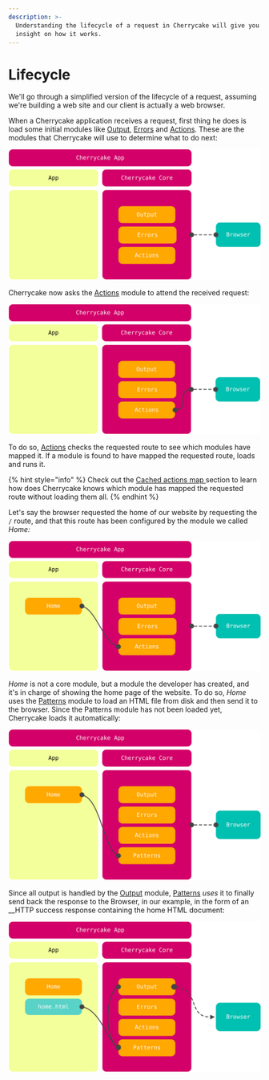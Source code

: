 ```yaml
---
description: >-
  Understanding the lifecycle of a request in Cherrycake will give you valuable
  insight on how it works.
---
```


# Lifecycle

We'll go through a simplified version of the lifecycle of a request, assuming we're building a web site and our client is actually a web browser.

When a Cherrycake application receives a request, first thing he does is load some initial modules like [Output](../../reference/core-modules/output.md), [Errors](../../reference/core-modules/errors.md) and [Actions](../../reference/core-modules/actions.md). These are the modules that Cherrycake will use to determine what to do next:

![](../../.gitbook/assets/cherrycakediagramlifecycle1.svg)

Cherrycake now asks the [Actions](../../reference/core-modules/actions.md) module to attend the received request:

![](../../.gitbook/assets/cherrycakediagramlifecycle2.svg)

To do so, [Actions](../../reference/core-modules/actions.md) checks the requested route to see which modules have mapped it. If a module is found to have mapped the requested route, loads and runs it.

{% hint style="info" %}
Check out the [Cached actions map ](cached-actions-map.md)section to learn how does Cherrycake knows which module has mapped the requested route without loading them all.
{% endhint %}

Let's say the browser requested the home of our website by requesting the `/` route, and that this route has been configured by the module we called _Home:_

![](../../.gitbook/assets/cherrycakediagramlifecycle3.svg)

_Home_ is not a core module, but a module the developer has created, and it's in charge of showing the home page of the website. To do so, _Home_ uses the [Patterns](../../reference/core-modules/patterns.md) module to load an HTML file from disk and then send it to the browser. Since the Patterns module has not been loaded yet, Cherrycake loads it automatically:

![](../../.gitbook/assets/cherrycakediagramlifecycle4.svg)

Since all output is handled by the [Output](../../reference/core-modules/output.md) module, [Patterns](../../reference/core-modules/patterns.md) _uses_ it to finally send back the response to the Browser, in our example, in the form of an __HTTP success response containing the home HTML document:

![](../../.gitbook/assets/cherrycakediagramlifecycle5.svg)

